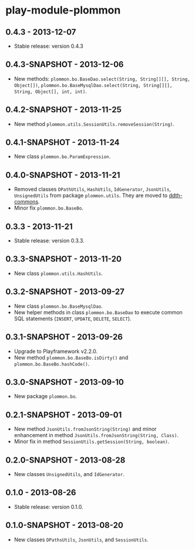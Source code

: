 play-module-plommon
===================

0.4.3 - 2013-12-07
------------------
- Stabie release: version 0.4.3


0.4.3-SNAPSHOT - 2013-12-06
---------------------------
- New methods: `plommon.bo.BaseDao.select(String, String[][], String, Object[])`, `plommon.bo.BaseMysqlDao.select(String, String[][], String, Object[], int, int)`.


0.4.2-SNAPSHOT - 2013-11-25
---------------------------
- New method `plommon.utils.SessionUtils.removeSession(String)`.


0.4.1-SNAPSHOT - 2013-11-24
---------------------------
- New class `plommon.bo.ParamExpression`.


0.4.0-SNAPSHOT - 2013-11-21
---------------------------
- Removed classes `DPathUtils`, `HashUtils`, `IdGenerator`, `JsonUtils`, `UnsignedUtils` from package `plommon.utils`.
They are moved to [ddth-commons](https://github.com/DDTH/ddth-commons).
- Minor fix `plommon.bo.BaseBo`.


0.3.3 - 2013-11-21
------------------
- Stable release: version 0.3.3.


0.3.3-SNAPSHOT - 2013-11-20
---------------------------
- New class `plommon.utils.HashUtils`.


0.3.2-SNAPSHOT - 2013-09-27
---------------------------
- New class `plommon.bo.BaseMysqlDao`.
- New helper methods in class `plommon.bo.BaseDao` to execute common SQL statements (`INSERT`, `UPDATE`, `DELETE`, `SELECT`).


0.3.1-SNAPSHOT - 2013-09-26
---------------------------
- Upgrade to Playframework v2.2.0.
- New method `plommon.bo.BaseBo.isDirty()` and `plommon.bo.BaseBo.hashCode()`.


0.3.0-SNAPSHOT - 2013-09-10
---------------------------
- New package `plommon.bo`.


0.2.1-SNAPSHOT - 2013-09-01
---------------------------
- New method `JsonUtils.fromJsonString(String)` and minor enhancement in method `JsonUtils.fromJsonString(String, Class)`.
- Minor fix in method `SessionUtils.getSession(String, boolean)`.


0.2.0-SNAPSHOT - 2013-08-28
---------------------------
- New classes `UnsignedUtils`, and `IdGenerator`.


0.1.0 - 2013-08-26
------------------
- Stable release: version 0.1.0.


0.1.0-SNAPSHOT - 2013-08-20
---------------------------
- New classes `DPathsUtils`, `JsonUtils`, and `SessionUtils`.
